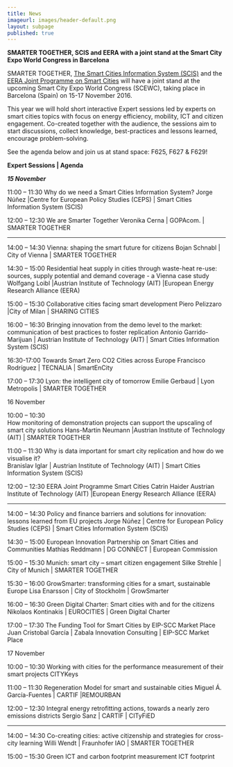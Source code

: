 ```yaml
---
title: News
imageurl: images/header-default.png
layout: subpage
published: true
---
```

**SMARTER TOGETHER, SCIS and EERA with a joint stand at the Smart City Expo World Congress in Barcelona**

SMARTER TOGETHER, [The Smart Cities Information System (SCIS)](http://www.smartcities-infosystem.eu) and the [EERA Joint Programme on Smart Cities](http://www.eera-set.eu) will have a joint stand at the upcoming  Smart City Expo World Congress (SCEWC), taking place in Barcelona (Spain) on 15-17 November 2016.

This year we will hold short interactive Expert sessions led by experts on smart cities topics with focus on energy efficiency, mobility, ICT and citizen engagement. Co-created together with the audience, the sessions aim to start discussions, collect knowledge, best-practices and lessons learned, encourage problem-solving. 

See the agenda below and join us at stand space: F625, F627 & F629! 

**Expert Sessions | Agenda**

**_15 November_**

11:00 – 11:30 
Why do we need a Smart Cities Information System? 
Jorge Núñez |Centre for European Policy Studies (CEPS) | Smart Cities Information System (SCIS)

12:00 – 12:30 
We are Smarter Together 
Veronika Cerna | GOPAcom. | SMARTER TOGETHER 

---

14:00 – 14:30 
Vienna: shaping the smart future for citizens
Bojan Schnabl | City of Vienna | SMARTER TOGETHER

14:30 – 15:00
Residential heat supply in cities through waste-heat re-use: sources, supply potential and demand coverage - a Vienna case study
Wolfgang Loibl |Austrian Institute of Technology (AIT) |European Energy Research Alliance (EERA) 

15:00 – 15:30
Collaborative cities facing smart development
Piero Pelizzaro |City of Milan | SHARING CITIES 

16:00 – 16:30 
Bringing innovation from the demo level to the market: communication of best practices to foster replication
Antonio Garrido-Marijuan | Austrian Institute of Technology (AIT) | Smart Cities Information System (SCIS)

16:30-17:00
Towards Smart Zero CO2 Cities across Europe
Francisco Rodríguez | TECNALIA | SmartEnCity 

17:00 – 17:30 
Lyon: the intelligent city of tomorrow 
Emilie Gerbaud | Lyon Metropolis | SMARTER TOGETHER 

16 November

10:00 – 10:30  
How monitoring of demonstration projects can support the upscaling of smart city solutions
Hans-Martin Neumann |Austrian Institute of Technology (AIT) | SMARTER TOGETHER

11:00 – 11:30
Why is data important for smart city replication and how do we visualise it?  
Branislav Iglar | Austrian Institute of Technology (AIT) | Smart Cities Information System (SCIS)

12:00 – 12:30 
EERA Joint Programme Smart Cities
Catrin Haider Austrian Institute of Technology (AIT) |European Energy Research Alliance (EERA) 

---

14:00 – 14:30 
Policy and finance barriers and solutions for innovation: lessons learned from EU projects
Jorge Núñez | Centre for European Policy Studies (CEPS) | Smart Cities Information System (SCIS)

14:30 – 15:00
European Innovation Partnership on Smart Cities and Communities 
Mathias Reddmann | DG CONNECT | European Commission 

15:00 – 15:30
Munich: smart city – smart citizen engagement
Silke Strehle | City of Munich | SMARTER TOGETHER 

15:30 – 16:00
GrowSmarter: transforming cities for a smart, sustainable Europe
Lisa Enarsson | City of Stockholm | GrowSmarter 

16:00 – 16:30 
Green Digital Charter: Smart cities with and for the citizens
Nikolaos Kontinakis | EUROCITIES | Green Digital Charter 

17:00 – 17:30 
The Funding Tool for Smart Cities by EIP-SCC Market Place
Juan Cristobal García | Zabala Innovation Consulting | EIP-SCC Market Place 


17 November

10:00 – 10:30 
Working with cities for the performance measurement of their smart projects
CITYKeys

11:00 – 11:30
Regeneration Model for smart and sustainable cities
Miguel Á. García-Fuentes | CARTIF |REMOURBAN 

12:00 – 12:30
Integral energy retrofitting actions, towards a nearly zero emissions districts
Sergio Sanz | CARTIF | CITyFiED 

---

14:00 – 14:30
Co-creating cities: active citizenship and strategies for cross-city learning
Willi Wendt | Fraunhofer IAO | SMARTER TOGETHER 

15:00 – 15:30 
Green ICT and carbon footprint measurement
ICT footprint 


